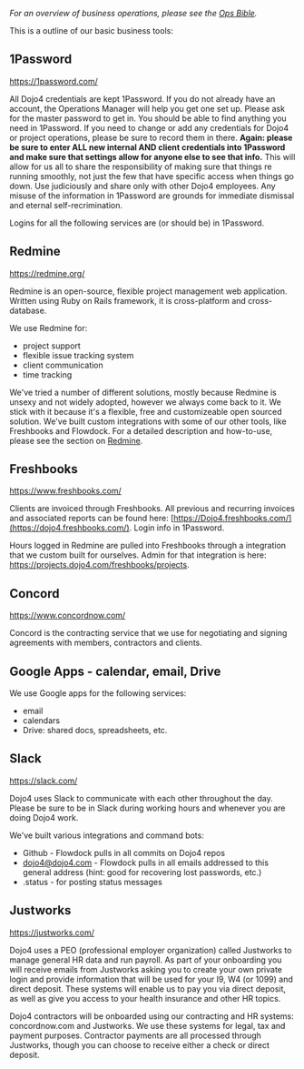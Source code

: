 *For an overview of business operations, please see the* [*Ops
Bible*](https://docs.google.com/document/d/1E6l0-SMJu3GN7ymCCEkxhJn6_kMbUijbKjqfOTme2-A/edit?usp=sharing)*.*

This is a outline of our basic business tools:

## 1Password

<https://1password.com/>

All Dojo4 credentials are kept 1Password. If you do not already have an
account, the Operations Manager will help you get one set up. Please ask
for the master password to get in. You should be able to find anything
you need in 1Password. If you need to change or add any credentials for
Dojo4 or project operations, please be sure to record them in there.
**Again: please be sure to enter ALL new internal AND client credentials
into 1Password and make sure that settings allow for anyone else to see
that info.** This will allow for us all to share the responsibility of
making sure that things re running smoothly, not just the few that have
specific access when things go down. Use judiciously and share only with
other Dojo4 employees. Any misuse of the information in 1Password are
grounds for immediate dismissal and eternal self-recrimination.

Logins for all the following services are (or should be) in 1Password.

## Redmine

<https://redmine.org/>

Redmine is an open-source, flexible project management web application.
Written using Ruby on Rails framework, it is cross-platform and
cross-database.

We use Redmine for:

  - project support
  - flexible issue tracking system
  - client communication
  - time tracking

We've tried a number of different solutions, mostly because Redmine is
unsexy and not widely adopted, however we always come back to it. We
stick with it because it's a flexible, free and customizeable open
sourced solution. We've built custom integrations with some of our other
tools, like Freshbooks and Flowdock. For a detailed description and
how-to-use, please see the section on
[Redmine](./redmine).

  

## Freshbooks

<https://www.freshbooks.com/>

Clients are invoiced through Freshbooks. All previous and recurring
invoices and associated reports can be found here:
[https://Dojo4.freshbooks.com/](https://dojo4.freshbooks.com/). Login
info in 1Password.

Hours logged in Redmine are pulled into Freshbooks through a integration
that we custom built for ourselves. Admin for that integration is here:
<https://projects.dojo4.com/freshbooks/projects>.

## Concord

<https://www.concordnow.com/>

Concord is the contracting service that we use for negotiating and
signing agreements with members, contractors and clients.

## Google Apps - calendar, email, Drive

We use Google apps for the following services:

  - email
  - calendars
  - Drive: shared docs, spreadsheets, etc.

## Slack

<https://slack.com/>

  

Dojo4 uses Slack to communicate with each other throughout the day.
Please be sure to be in Slack during working hours and whenever you are
doing Dojo4 work.

We've built various integrations and command bots:

  - Github - Flowdock pulls in all commits on Dojo4 repos
  - dojo4@dojo4.com - Flowdock pulls in all emails addressed to this
    general address (hint: good for recovering lost passwords, etc.)
  - .status - for posting status messages

  

## Justworks

<https://justworks.com/>

Dojo4 uses a PEO (professional employer organization) called Justworks
to manage general HR data and run payroll. As part of your onboarding
you will receive emails from Justworks asking you to create your own
private login and provide information that will be used for your I9, W4
(or 1099) and direct deposit. These systems will enable us to pay you
via direct deposit, as well as give you access to your health insurance
and other HR topics.

Dojo4 contractors will be onboarded using our contracting and HR
systems: concordnow.com and Justworks. We use these systems for legal,
tax and payment purposes. Contractor payments are all processed through
Justworks, though you can choose to receive either a check or direct
deposit.

